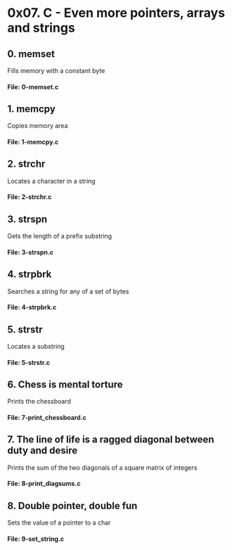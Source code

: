 # 0x07. C - Even more pointers, arrays and strings

## 0. memset
Fills memory with a constant byte
#### File: 0-memset.c

## 1. memcpy
Copies memory area
#### File: 1-memcpy.c

## 2. strchr
Locates a character in a string
#### File: 2-strchr.c

## 3. strspn
Gets the length of a prefix substring
#### File: 3-strspn.c

## 4. strpbrk
Searches a string for any of a set of bytes
#### File: 4-strpbrk.c

## 5. strstr
Locates a substring
#### File: 5-strstr.c

## 6. Chess is mental torture
Prints the chessboard
#### File: 7-print_chessboard.c

## 7. The line of life is a ragged diagonal between duty and desire
Prints the sum of the two diagonals of a square matrix of integers
#### File: 8-print_diagsums.c

## 8. Double pointer, double fun
Sets the value of a pointer to a char
#### File: 9-set_string.c
